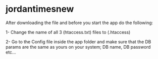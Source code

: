 # jordantimesnew

After downloading the file and before you start the app do the following:

1- Change the name of all 3 (htaccess.txt) files to (.htaccess)

2- Go to the Config file inside the app folder and make sure that the DB params are the same as yours on your system; DB name, DB password etc...
